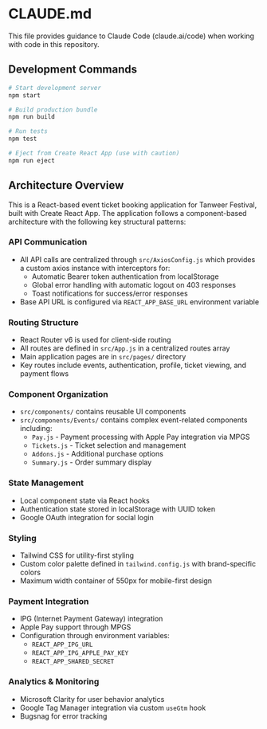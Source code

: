 # CLAUDE.md

This file provides guidance to Claude Code (claude.ai/code) when working with code in this repository.

## Development Commands

```bash
# Start development server
npm start

# Build production bundle
npm run build

# Run tests
npm test

# Eject from Create React App (use with caution)
npm run eject
```

## Architecture Overview

This is a React-based event ticket booking application for Tanweer Festival, built with Create React App. The application follows a component-based architecture with the following key structural patterns:

### API Communication
- All API calls are centralized through `src/AxiosConfig.js` which provides a custom axios instance with interceptors for:
  - Automatic Bearer token authentication from localStorage
  - Global error handling with automatic logout on 403 responses
  - Toast notifications for success/error responses
- Base API URL is configured via `REACT_APP_BASE_URL` environment variable

### Routing Structure
- React Router v6 is used for client-side routing
- All routes are defined in `src/App.js` in a centralized routes array
- Main application pages are in `src/pages/` directory
- Key routes include events, authentication, profile, ticket viewing, and payment flows

### Component Organization
- `src/components/` contains reusable UI components
- `src/components/Events/` contains complex event-related components including:
  - `Pay.js` - Payment processing with Apple Pay integration via MPGS
  - `Tickets.js` - Ticket selection and management
  - `Addons.js` - Additional purchase options
  - `Summary.js` - Order summary display

### State Management
- Local component state via React hooks
- Authentication state stored in localStorage with UUID token
- Google OAuth integration for social login

### Styling
- Tailwind CSS for utility-first styling
- Custom color palette defined in `tailwind.config.js` with brand-specific colors
- Maximum width container of 550px for mobile-first design

### Payment Integration
- IPG (Internet Payment Gateway) integration
- Apple Pay support through MPGS
- Configuration through environment variables:
  - `REACT_APP_IPG_URL`
  - `REACT_APP_IPG_APPLE_PAY_KEY`
  - `REACT_APP_SHARED_SECRET`

### Analytics & Monitoring
- Microsoft Clarity for user behavior analytics
- Google Tag Manager integration via custom `useGtm` hook
- Bugsnag for error tracking